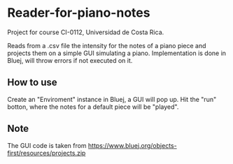 # Reader-for-piano-notes
Project for course CI-0112, Universidad de Costa Rica.

Reads from a .csv file the intensity for the notes of a piano piece and projects them on a simple GUI simulating a piano.
Implementation is done in Bluej, will throw errors if not executed on it.

## How to use 
Create an "Enviroment" instance in Bluej, a GUI will pop up. Hit the "run" botton, where the notes for a default piece will be "played". 

## Note
The GUI code is taken from https://www.bluej.org/objects-first/resources/projects.zip
